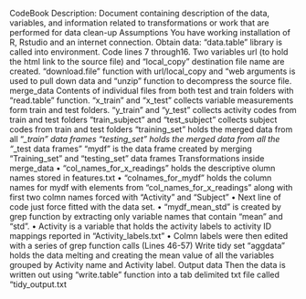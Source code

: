CodeBook
Description: Document containing description of the data, variables, and information related to transformations or work that are performed for data clean-up
Assumptions
You have working installation of R,  Rstudio and an internet connection.
Obtain data:
“data.table” library is called into environment.
Code lines 7 through16.
Two variables url (to hold the html link to the source file) and “local_copy” destination file name are created.
“download.file” function with url/local_copy and “web arguments is used to pull down data and “unzip” function to decompress the source file.
merge_data
Contents of individual files from both test and train folders with “read.table” function.
“x_train” and “x_test” collects variable measurements form train and test folders.
“y_train” and “y_test” collects activity codes from train and test folders
“train_subject” and “test_subject” collects subject codes from train and test folders
“training_set” holds the merged data from all “*_train” data frames
“testing_set” holds the merged data from all the “*_test data frames”
“mydf” is the data frame created by merging “Training_set” and “testing_set” data frames
Transformations inside merge_data 
•	“col_names_for_x_readings” holds the descriptive olumn names stored in features.txt
•	“colnames_for_mydf” holds the column names for mydf with elements from “col_names_for_x_readings” along with first two colmn names forced with “Activity” and “Subject”
•	Next line of code just force fitted with the data set.
•	“mydf_mean_std” is created by grep function by extracting only variable names that contain “mean” and “std”.
•	Activity  is a variable that holds the activity labels to activity ID mappings reported in “Activity_labels.txt”
•	Colmn labels were then edited with a series of grep function calls (Lines 46-57)
Write tidy set
“aggdata” holds the data melting and creating the mean value of all the variables grouped by Activity name and Activity label.
Output data
Then the data is written out using “write.table” function into a tab delimited txt file  called “tidy_output.txt
